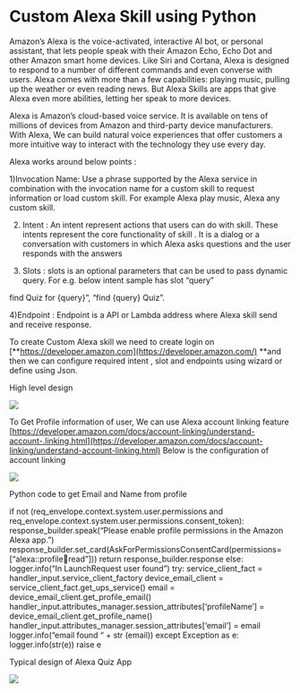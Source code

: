 
# Custom Alexa Skill using Python

Amazon’s Alexa is the voice-activated, interactive AI bot, or personal assistant, that lets people speak with their Amazon Echo, Echo Dot and other Amazon smart home devices. Like Siri and Cortana, Alexa is designed to respond to a number of different commands and even converse with users. Alexa comes with more than a few capabilities: playing music, pulling up the weather or even reading news. But Alexa Skills are apps that give Alexa even more abilities, letting her speak to more devices.

Alexa is Amazon’s cloud-based voice service. It is available on tens of millions of devices from Amazon and third-party device manufacturers. With Alexa, We can build natural voice experiences that offer customers a more intuitive way to interact with the technology they use every day.

Alexa works around below points :

1)Invocation Name: Use a phrase supported by the Alexa service in combination with the invocation name for a custom skill to request information or load custom skill. For example Alexa play music, Alexa any custom skill.

2) Intent : An intent represent actions that users can do with skill. These intents represent the core functionality of skill . It is a dialog or a conversation with customers in which Alexa asks questions and the user responds with the answers

3) Slots : slots is an optional parameters that can be used to pass dynamic query. For e.g. below intent sample has slot “query”

find Quiz for {query}”, “find {query} Quiz”.

4)Endpoint : Endpoint is a API or Lambda address where Alexa skill send and receive response.

To create Custom Alexa skill we need to create login on [**https://developer.amazon.com](https://developer.amazon.com/) **and then we can configure required intent , slot and endpoints using wizard or define using Json.

High level design

![](https://cdn-images-1.medium.com/max/2000/1*wP72Gdx3wcniloazLT1-3Q.png)

To Get Profile information of user, We can use Alexa account linking feature [https://developer.amazon.com/docs/account-linking/understand-account-.linking.html](https://developer.amazon.com/docs/account-linking/understand-account-linking.html) Below is the configuration of account linking

![](https://cdn-images-1.medium.com/max/2694/1*nCTNcDfdvVWGl14M48rAiw.png)

Python code to get Email and Name from profile

if not (req_envelope.context.system.user.permissions and req_envelope.context.system.user.permissions.consent_token):
 response_builder.speak(“Please enable profile permissions in the Amazon Alexa app.”)
 response_builder.set_card(AskForPermissionsConsentCard(permissions=[“alexa::profile:email:read”]))
 return response_builder.response 
 else:
 logger.info(“In LaunchRequest user found”)
 try: 
 service_client_fact = handler_input.service_client_factory 
 device_email_client = service_client_fact.get_ups_service() 
 email = device_email_client.get_profile_email()
 handler_input.attributes_manager.session_attributes[‘profileName’] = device_email_client.get_profile_name()
 handler_input.attributes_manager.session_attributes[‘email’] = email 
 logger.info(“email found “ + str (email)) 
 except Exception as e:
 logger.info(str(e))
 raise e

Typical design of Alexa Quiz App

![](https://cdn-images-1.medium.com/max/2000/1*e3_uxS5WIiLqAuoXa9OIFw.png)

